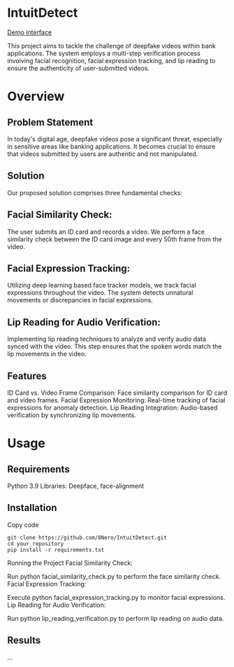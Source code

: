 # IntuitDetect

[Demo interface](https://github.com/SotaNoniwa/Deepfake-detection)

This project aims to tackle the challenge of deepfake videos within bank applications. The system employs a multi-step verification process involving facial recognition, facial expression tracking, and lip reading to ensure the authenticity of user-submitted videos.

# Overview
## Problem Statement
In today's digital age, deepfake videos pose a significant threat, especially in sensitive areas like banking applications. It becomes crucial to ensure that videos submitted by users are authentic and not manipulated.

## Solution
Our proposed solution comprises three fundamental checks:

## Facial Similarity Check:

The user submits an ID card and records a video.
We perform a face similarity check between the ID card image and every 50th frame from the video.

## Facial Expression Tracking:

Utilizing deep learning based face tracker models, we track facial expressions throughout the video.
The system detects unnatural movements or discrepancies in facial expressions.

## Lip Reading for Audio Verification:

Implementing lip reading techniques to analyze and verify audio data synced with the video.
This step ensures that the spoken words match the lip movements in the video.

## Features
ID Card vs. Video Frame Comparison: Face similarity comparison for ID card and video frames.
Facial Expression Monitoring: Real-time tracking of facial expressions for anomaly detection.
Lip Reading Integration: Audio-based verification by synchronizing lip movements.

# Usage
## Requirements
Python 3.9
Libraries: Deepface, face-alignment

## Installation
Copy code
```
git clone https://github.com/8Nero/IntuitDetect.git
cd your_repository
pip install -r requirements.txt
```

Running the Project
Facial Similarity Check:

Run python facial_similarity_check.py to perform the face similarity check.
Facial Expression Tracking:

Execute python facial_expression_tracking.py to monitor facial expressions.
Lip Reading for Audio Verification:

Run python lip_reading_verification.py to perform lip reading on audio data.
## Results
...
